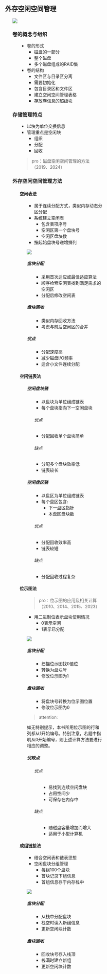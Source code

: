 <div style="float: left; width: 64%; padding: 1%;">

## 外存空闲空间管理

<ul>

![](https://cdn-mineru.openxlab.org.cn/model-mineru/prod/2219149a41148f7dda747f0a8d668da014f9802a01e9dd088a752e14a13e37ff.jpg)

### 卷的概念与组织

<ul>

- 卷的形式
  - 磁盘的一部分
  - 整个磁盘
  - 多个磁盘组成的RAID集
- 卷的结构
  - 文件区与目录区分离
  - 需要初始化
  - 包含目录区和文件区
  - 建立空闲空间管理表格
  - 存放卷信息的超级块

</ul>

### 存储管理特点

<ul>

- 以块为单位交换信息
- 管理重点是空闲块
  - 组织
  - 分配
  - 回收

> pro：磁盘空闲空间管理的方法（2019、2024）

</ul>

### 外存空闲空间管理方法

<ul>

#### 空闲表法

<ul>

- 属于连续分配方式，类似内存动态分区分配
- 系统建立空闲表
  - 包含表项序号
  - 空闲区第一个盘块号
  - 空闲区盘块数
- 按起始盘块号递增排列

![](https://cdn-mineru.openxlab.org.cn/model-mineru/prod/7a85c6c59a536a2981f83f60d296531437af7ada9889aa970af846ea0202ab60.jpg)  

##### 盘块分配

<ul>

- 采用首次适应或最佳适应算法
- 顺序检索空闲表找到满足需求的空闲区
- 分配后修改空闲表

</ul>

##### 盘块回收

<ul>

- 类似内存回收方法
- 考虑与前后空闲区的合并

</ul>

##### 优点

<ul>

- 分配速度高
- 减少磁盘I/O频率
- 适合小文件连续分配

</ul>

</ul>

#### 空闲链表法

<ul>

##### 空闲盘块链

<ul>

- 以盘块为单位组成链表
- 每个盘块指向下一空闲盘块
###### 优点
- 分配回收单个盘块简单
###### 缺点
- 分配多个盘块效率低
- 链表较长

</ul>

##### 空闲盘区链

<ul>

- 以盘区为单位组成链表
- 每个盘区包含:
  - 下一盘区指针
  - 本盘区盘块数
###### 优点
- 分配回收效率高
- 链表较短
###### 缺点
- 分配回收过程复杂

</ul>

</ul>

#### 位示图法

<ul>

> pro：位示图的应用及相关计算（2010、2014、2015、2023）  

- 用二进制位表示盘块使用情况
  - 0表示空闲
  - 1表示已分配

![](https://cdn-mineru.openxlab.org.cn/model-mineru/prod/59068c9a3968e8f67a2856b22b51f92756d1eb6402e47576acf293be7b6fe767.jpg)  

##### 盘块分配

<ul>

- 扫描位示图找0值位
- 转换为盘块号
- 修改位示图为1

</ul>

##### 盘块回收

<ul>

- 将盘块号转换为位示图位置
- 修改位示图为0

</ul>

> attention:  

如无特别提示，本书所用位示图的行和列都从1开始编号。特别注意，若题中指明从0开始编号，则上述计算方法要进行相应的调整。  

##### 优缺点

<ul>

###### 优点

<ul>

- 易找到连续空闲盘块
- 占用空间少
- 可保存在内存中

</ul>

###### 缺点

<ul>

- 随磁盘容量增加而增大
- 适用于小型计算机

</ul>

</ul>

</ul>

#### 成组链接法

<ul>

- 结合空闲表和链表思想
- 空闲盘块分组管理
  - 每组100个盘块
  - 首块记录下组信息
  - 首组信息存于内存栈中

![](https://cdn-mineru.openxlab.org.cn/model-mineru/prod/8240049bc876fec1a0a439ae8f42ab9e86807c0071b8a6c88f7e9a822229ad22.jpg)  

##### 盘块分配

<ul>

- 从栈中分配盘块
- 栈空时读入新组信息
- 更新空闲块计数

</ul>

##### 盘块回收

<ul>

- 回收块号存入栈顶
- 栈满时建立新组
- 更新空闲块计数

</ul>

</ul>

</ul>

</ul>
</div>
<div style="float: right; width: 26%; padding: 1%;">

</div>
<div style="clear: both;"></div>
